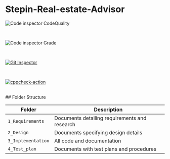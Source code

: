 # Stepin-Real-estate-Advisor

![Code inspector CodeQuality](https://www.code-inspector.com/project/27976/score/svg)

<br>

![Code inspector Grade](https://www.code-inspector.com/project/27976/status/svg)

<br>

[![Git Inspector](https://github.com/pavansai007/Stepin-Real-estate-Advisor/actions/workflows/git_inspector.yml/badge.svg)](https://github.com/pavansai007/Stepin-Real-estate-Advisor/actions/workflows/git_inspector.yml)

<br>

[![cppcheck-action](https://github.com/pavansai007/Stepin-Real-estate-Advisor/actions/workflows/cppcheck.yml/badge.svg)](https://github.com/pavansai007/Stepin-Real-estate-Advisor/actions/workflows/cppcheck.yml)





<br>
## Folder Structure

| Folder             | Description                                   |
| ------------------ | --------------------------------------------- |
| `1_Requirements`   | Documents detailing requirements and research |
| `2_Design`         | Documents specifying design details           |
| `3_Implementation` | All code and documentation                    |
| `4_Test_plan`      | Documents with test plans and procedures      |
